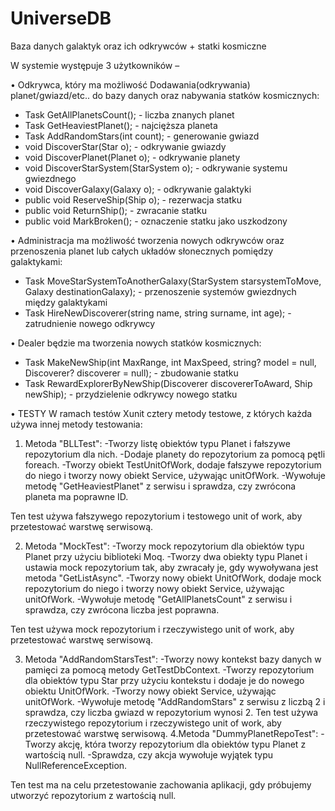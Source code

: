 # UniverseDB
Baza danych galaktyk oraz ich odkrywców + statki kosmiczne

W systemie występuje 3 użytkowników – 

• Odkrywca, który ma możliwość Dodawania(odkrywania) planet/gwiazd/etc.. do bazy danych oraz nabywania statków kosmicznych:

- Task<int> GetAllPlanetsCount(); - liczba znanych planet
- Task<Planet> GetHeaviestPlanet(); - najcięższa planeta
- Task AddRandomStars(int count); - generowanie gwiazd
- void DiscoverStar(Star o); - odkrywanie gwiazdy
- void DiscoverPlanet(Planet o); - odkrywanie planety
- void DiscoverStarSystem(StarSystem o); - odkrywanie systemu gwiezdnego
- void DiscoverGalaxy(Galaxy o); - odkrywanie galaktyki
- public void ReserveShip(Ship o); - rezerwacja statku
- public void ReturnShip(); - zwracanie statku
- public void MarkBroken(); - oznaczenie statku jako uszkodzony
        
• Administracja ma możliwość tworzenia nowych odkrywców oraz przenoszenia planet lub całych układów słonecznych pomiędzy galaktykami:
        
- Task MoveStarSystemToAnotherGalaxy(StarSystem starsystemToMove, Galaxy destinationGalaxy); - przenoszenie systemów gwiezdnych między galaktykami
- Task HireNewDiscoverer(string name, string surname, int age); - zatrudnienie nowego odkrywcy

• Dealer będzie ma tworzenia nowych statków kosmicznych:
        
- Task MakeNewShip(int MaxRange, int MaxSpeed, string? model = null, Discoverer? discoverer = null); - zbudowanie statku
- Task RewardExplorerByNewShip(Discoverer discovererToAward, Ship newShip); - przydzielenie odkrywcy nowego statku

 • TESTY
        W ramach testów  Xunit cztery metody testowe, z których każda używa innej metody testowania:

1. Metoda "BLLTest":
-Tworzy listę obiektów typu Planet i fałszywe repozytorium dla nich.
-Dodaje planety do repozytorium za pomocą pętli foreach.
-Tworzy obiekt TestUnitOfWork, dodaje fałszywe repozytorium do niego i tworzy nowy obiekt Service, używając unitOfWork.
-Wywołuje metodę "GetHeaviestPlanet" z serwisu i sprawdza, czy zwrócona planeta ma poprawne ID.
        
Ten test używa fałszywego repozytorium i testowego unit of work, aby przetestować warstwę serwisową.
        
2. Metoda "MockTest":
-Tworzy mock repozytorium dla obiektów typu Planet przy użyciu biblioteki Moq.
-Tworzy dwa obiekty typu Planet i ustawia mock repozytorium tak, aby zwracały je, gdy wywoływana jest metoda "GetListAsync".
-Tworzy nowy obiekt UnitOfWork, dodaje mock repozytorium do niego i tworzy nowy obiekt Service, używając unitOfWork.
-Wywołuje metodę "GetAllPlanetsCount" z serwisu i sprawdza, czy zwrócona liczba jest poprawna.
        
Ten test używa mock repozytorium i rzeczywistego unit of work, aby przetestować warstwę serwisową.
        
3. Metoda "AddRandomStarsTest":
-Tworzy nowy kontekst bazy danych w pamięci za pomocą metody GetTestDbContext.
-Tworzy repozytorium dla obiektów typu Star przy użyciu kontekstu i dodaje je do nowego obiektu UnitOfWork.
-Tworzy nowy obiekt Service, używając unitOfWork.
-Wywołuje metodę "AddRandomStars" z serwisu z liczbą 2 i sprawdza, czy liczba gwiazd w repozytorium wynosi 2.
Ten test używa rzeczywistego repozytorium i rzeczywistego unit of work, aby przetestować warstwę serwisową.
4.Metoda "DummyPlanetRepoTest":
-Tworzy akcję, która tworzy repozytorium dla obiektów typu Planet z wartością null.
-Sprawdza, czy akcja wywołuje wyjątek typu NullReferenceException.
        
Ten test ma na celu przetestowanie zachowania aplikacji, gdy próbujemy utworzyć repozytorium z wartością null.
        
        

